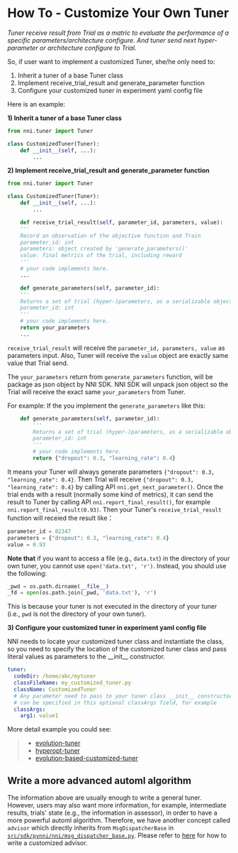 # **How To** - Customize Your Own Tuner

*Tuner receive result from Trial as a matric to evaluate the performance of a specific parameters/architecture configure. And tuner send next hyper-parameter or architecture configure to Trial.*

So, if user want to implement a customized Tuner, she/he only need to:

1. Inherit a tuner of a base Tuner class
1. Implement receive_trial_result and generate_parameter function
1. Configure your customized tuner in experiment yaml config file

Here is an example:

**1) Inherit a tuner of a base Tuner class**

```python
from nni.tuner import Tuner

class CustomizedTuner(Tuner):
    def __init__(self, ...):
        ...
```

**2) Implement receive_trial_result and generate_parameter function**

```python
from nni.tuner import Tuner

class CustomizedTuner(Tuner):
    def __init__(self, ...):
        ...

    def receive_trial_result(self, parameter_id, parameters, value):
    '''
    Record an observation of the objective function and Train
    parameter_id: int
    parameters: object created by 'generate_parameters()'
    value: final metrics of the trial, including reward
    '''
    # your code implements here.
    ...

    def generate_parameters(self, parameter_id):
    '''
    Returns a set of trial (hyper-)parameters, as a serializable object
    parameter_id: int
    '''
    # your code implements here.
    return your_parameters
    ...
```

`receive_trial_result` will receive the `parameter_id, parameters, value` as parameters input. Also, Tuner will receive the `value` object are exactly same value that Trial send.

The `your_parameters` return from `generate_parameters` function, will be package as json object by NNI SDK. NNI SDK will unpack json object so the Trial will receive the exact same `your_parameters` from Tuner.

For example:
If the you implement the `generate_parameters` like this:

```python
    def generate_parameters(self, parameter_id):
        '''
        Returns a set of trial (hyper-)parameters, as a serializable object
        parameter_id: int
        '''
        # your code implements here.
        return {"dropout": 0.3, "learning_rate": 0.4}
```

It means your Tuner will always generate parameters `{"dropout": 0.3, "learning_rate": 0.4}`. Then Trial will receive `{"dropout": 0.3, "learning_rate": 0.4}` by calling API `nni.get_next_parameter()`. Once the trial ends with a result (normally some kind of metrics), it can send the result to Tuner by calling API `nni.report_final_result()`, for example `nni.report_final_result(0.93)`. Then your Tuner's `receive_trial_result` function will receied the result like：

```python
parameter_id = 82347
parameters = {"dropout": 0.3, "learning_rate": 0.4}
value = 0.93
```

**Note that** if you want to access a file (e.g., `data.txt`) in the directory of your own tuner, you cannot use `open('data.txt', 'r')`. Instead, you should use the following:

```python
_pwd = os.path.dirname(__file__)
_fd = open(os.path.join(_pwd, 'data.txt'), 'r')
```

This is because your tuner is not executed in the directory of your tuner (i.e., `pwd` is not the directory of your own tuner).

**3) Configure your customized tuner in experiment yaml config file**

NNI needs to locate your customized tuner class and instantiate the class, so you need to specify the location of the customized tuner class and pass literal values as parameters to the \_\_init__ constructor.

```yaml
tuner:
  codeDir: /home/abc/mytuner
  classFileName: my_customized_tuner.py
  className: CustomizedTuner
  # Any parameter need to pass to your tuner class __init__ constructor
  # can be specified in this optional classArgs field, for example 
  classArgs:
    arg1: value1
```

More detail example you could see:

> * [evolution-tuner](../src/sdk/pynni/nni/evolution_tuner)
> * [hyperopt-tuner](../src/sdk/pynni/nni/hyperopt_tuner)
> * [evolution-based-customized-tuner](../examples/tuners/ga_customer_tuner)

## Write a more advanced automl algorithm

The information above are usually enough to write a general tuner. However, users may also want more information, for example, intermediate results, trials' state (e.g., the information in assessor), in order to have a more powerful automl algorithm. Therefore, we have another concept called `advisor` which directly inherits from `MsgDispatcherBase` in [`src/sdk/pynni/nni/msg_dispatcher_base.py`](../src/sdk/pynni/nni/msg_dispatcher_base.py). Please refer to [here](./howto_3_CustomizedAdvisor.md) for how to write a customized advisor.
